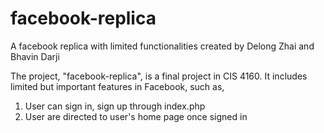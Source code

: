 # facebook-replica
A facebook replica with limited functionalities created by Delong Zhai and Bhavin Darji

The project, "facebook-replica", is a final project in CIS 4160.
It includes limited but important features in Facebook, such as,
 
1. User can sign in, sign up through index.php
2. User are directed to user's home page once signed in
